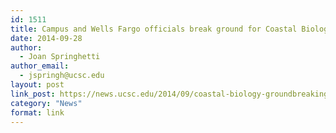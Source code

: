 ```yaml
---
id: 1511
title: Campus and Wells Fargo officials break ground for Coastal Biology building
date: 2014-09-28
author:
  - Joan Springhetti
author_email:
  - jspringh@ucsc.edu
layout: post
link_post: https://news.ucsc.edu/2014/09/coastal-biology-groundbreaking.html
category: "News"
format: link
---
```

